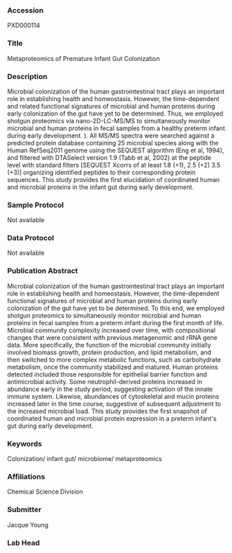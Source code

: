 ### Accession
PXD000114

### Title
Metaproteomics of Premature Infant Gut Colonization

### Description
Microbial colonization of the human gastrointestinal tract plays an important role in establishing health and homeostasis. However, the time-dependent and related functional signatures of microbial and human proteins during early colonization of the gut have yet to be determined. Thus, we employed shotgun proteomics via nano-2D-LC-MS/MS to simultaneously monitor microbial and human proteins in fecal samples from a healthy preterm infant during early development. ). All MS/MS spectra were searched against a predicted protein database containing 25 microbial species along with the Human RefSeq2011 genome using the SEQUEST algorithm (Eng et al, 1994), and filtered with DTASelect version 1.9 (Tabb et al, 2002) at the peptide level with standard filters [SEQUEST Xcorrs of at least 1.8 (+1), 2.5 (+2) 3.5 (+3)] organizing identified peptides to their corresponding protein sequences. This study provides the first elucidation of coordinated human and microbial proteins in the infant gut during early development.

### Sample Protocol
Not available

### Data Protocol
Not available

### Publication Abstract
Microbial colonization of the human gastrointestinal tract plays an important role in establishing health and homeostasis. However, the time-dependent functional signatures of microbial and human proteins during early colonization of the gut have yet to be determined. To this end, we employed shotgun proteomics to simultaneously monitor microbial and human proteins in fecal samples from a preterm infant during the first month of life. Microbial community complexity increased over time, with compositional changes that were consistent with previous metagenomic and rRNA gene data. More specifically, the function of the microbial community initially involved biomass growth, protein production, and lipid metabolism, and then switched to more complex metabolic functions, such as carbohydrate metabolism, once the community stabilized and matured. Human proteins detected included those responsible for epithelial barrier function and antimicrobial activity. Some neutrophil-derived proteins increased in abundance early in the study period, suggesting activation of the innate immune system. Likewise, abundances of cytoskeletal and mucin proteins increased later in the time course, suggestive of subsequent adjustment to the increased microbial load. This study provides the first snapshot of coordinated human and microbial protein expression in a preterm infant's gut during early development.

### Keywords
Colonization/ infant gut/ microbiome/ metaproteomics

### Affiliations
Chemical Science Division

### Submitter
Jacque Young

### Lab Head


